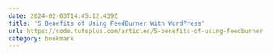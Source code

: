 ```yaml
---
date: 2024-02-03T14:45:12.439Z
title: '5 Benefits of Using FeedBurner With WordPress'
url: https://code.tutsplus.com/articles/5-benefits-of-using-feedburner-with-wordpress--wp-29609
category: bookmark
---
```

